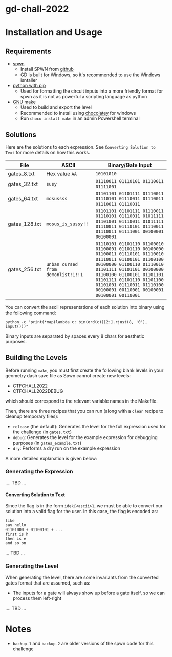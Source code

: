 # gd-chall-2022

# Installation and Usage

## Requirements

* [spwn](https://github.com/Spu7Nix/SPWN-language/)
    * Install SPWN from [github](https://github.com/Spu7Nix/SPWN-language/releases)
    * GD is built for Windows, so it's recommended to use the Windows isntaller
* [python with pip](https://www.python.org/)
    * Used for formatting the circuit inputs into a more friendly format for spwn as it is not as powerful a scripting language as python
* [GNU make](https://www.gnu.org/software/make/)
    * Used to build and export the level
    * Recommended to install using [chocolatey](https://chocolatey.org/) for windows
    * Run `choco install make` in an admin Powershell terminal

## Solutions

Here are the solutions to each expression.  See `Converting Solution to Text` for more details on how this works.

|File|ASCII|Binary/Gate Input|
|-|-|-|
|gates_8.txt|Hex value `AA`|`10101010`|
|gates_32.txt|`susy`|`01110011 01110101 01110011 01111001`|
|gates_64.txt|`mosussss`|`01101101 01101111 01110011 01110101 01110011 01110011 01110011 01110011`|
|gates_128.txt|`mosus_is_sussy!!`|`01101101 01101111 01110011 01110101 01110011 01011111 01101001 01110011 01011111 01110011 01110101 01110011 01110011 01111001 00100001 00100001`|
|gates_256.txt|`unban cursed from demonlist!1!!1`|`01110101 01101110 01100010 01100001 01101110 00100000 01100011 01110101 01110010 01110011 01100101 01100100 00100000 01100110 01110010 01101111 01101101 00100000 01100100 01100101 01101101 01101111 01101110 01101100 01101001 01110011 01110100 00100001 00110001 00100001 00100001 00110001`|

You can convert the ascii representations of each solution into binary using the following command:

```
python -c "print(*map(lambda c: bin(ord(c))[2:].rjust(8, '0'), input()))"
```

Binary inputs are separated by spaces every 8 chars for aesthetic purposes.

## Building the Levels

Before running `make`, you must first create the following blank levels in your geometry dash save file as Spwn cannot create new levels:

* CTFCHALL2022
* CTFCHALL2022DEBUG

which should correspond to the relevant variable names in the Makefile.

Then, there are three recipes that you can run (along with a `clean` recipe to cleanup temporary files):

* `release` (the default): Generates the level for the full expression used for the challenge (in `gates.txt`)
* `debug`: Generates the level for the example expression for debugging purposes (in `gates_example.txt`)
* `dry`: Performs a dry run on the example expression

A more detailed explanation is given below:

### Generating the Expression

.... TBD ...

#### Converting Solution to Text

Since the flag is in the form `idek{<ascii>}`, we must be able to convert our solution into a valid flag for the user.  In this case, the flag is encoded as:

```
like
say hello
01101000 + 01100101 + ... 
first is h
then is e
and so on
```

... TBD ...

### Generating the Level

When generating the level, there are some invariants from the converted gates format that are assumed, such as:

* The inputs for a gate will always show up before a gate itself, so we can process them left-right

.... TBD ...

# Notes

* `backup-1` and `backup-2` are older versions of the spwn code for this challenge
